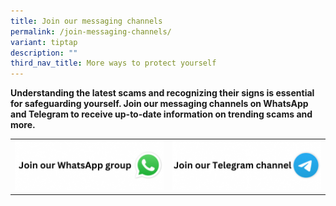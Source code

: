 ```yaml
---
title: Join our messaging channels
permalink: /join-messaging-channels/
variant: tiptap
description: ""
third_nav_title: More ways to protect yourself
---
```

<p><strong>Understanding the latest scams and recognizing their signs is essential for safeguarding yourself. Join our messaging channels on WhatsApp and Telegram to receive up-to-date information on trending scams and more.</strong>
</p>
<p></p>
<table style="minWidth: 50px">
<colgroup>
<col>
<col>
</colgroup>
<tbody>
<tr>
<td rowspan="1" colspan="1"><a class="isomer-image-wrapper" href="https://whatsapp.com/channel/0029Va4imcoCRs1thRkcGg1b"><img style="width: 100%" height="auto" width="100%" alt="" src="/images/Staging/scamalert_whatsapp_button.png"></a>
</td>
<td rowspan="1" colspan="1"><a class="isomer-image-wrapper" href="https://t.me/ncpcscamalert"><img style="width: 100%" height="auto" width="100%" alt="" src="/images/Staging/scamalert_telegram_button.png"></a>
</td>
</tr>
</tbody>
</table>
<p></p>